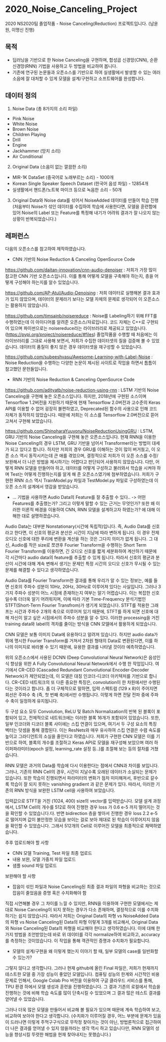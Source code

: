 # 2020_Noise_Canceling_Project
 2020 NS2020팀 졸업작품 - Noise Canceling(Reduction) 프로젝트입니다. (남윤원, 이명신 진행)

## 목적 ##
* 딥러닝을 기반으로 한 Noise Canceling을 구현하며, 합성곱 신경망(CNN), 순환 신경망(RNN) 기법을 사용하고 두 방법을 비교하여 봅니다.
* 기존에 연구된 논문들과 오픈소스를 기반으로 하여 실생활에서 발생할 수 있는 여러 소음에 잘 대처할 수 있게 모델을 설계/구현하고 소프트웨어를 완성합니다.


## 데이터 정의 ##
1. Noise Data (총 8가지의 소리 파일)
 - Pink Noise
 - White Noise
 - Brown Noise
 - Children Playing
 - Drill
 - Engine
 - Jackhammer (망치 소리)
 - Air Conditional

2. Original Data (소음이 없는 깔끔한 소리)
 - MIR-1K DataSet (중국어로 노래부르는 소리) - 1000개
 - Korean Single Speaker Speech Dataset (한국어 음성 파일) - 12854개
 - 실생활에서 핸드폰/노트북 마이크 등으로 녹음한 소리 - 50개

3. Original Data와 Noise data를 섞어서 NoiseAdded 데이터를 만들어 학습 진행
(처음부터 Noise가 섞인 데이터를 수집하여 학습에 사용한다면, 모델을 훈련함에 있어 Noise의 Label 또는 Feature를 특정해 내기가 어려워 결과가 잘 나오지 않는 상황이 반복되었습니다.)

## 레퍼런스 ##

 다음의 오픈소스를 참고하여 제작하였습니다.

* CNN 기반의 Noise Reduction & Canceling OpenSource Code

https://github.com/daitan-innovation/cnn-audio-denoiser
 : 저희가 가장 많이 참고한 CNN 기반 오픈소스입니다. 이를 통해 어떻게 모델을 구축해야 하는지, 층을 어떻게 구성해야 하는지를 알수 있었습니다.

https://github.com/AP-Atul/Audio-Denoising
 : 저희 데이터로 실행해본 결과 효과가 있지 않았으며, 데이터의 문제라기 보다는 모델 자체의 문제로 생각되어 이 오픈소스는 활용하지 않았습니다.

https://github.com/timsainb/noisereduce
 : Noise를 Labeling하기 위해 FFT를 수행하였는데 이 아이디어를 알려준 오픈소스/자료입니다. 코드 자체는 C++로 구현되어 있으며 파이썬으로는 noisereduce라는 라이브러리로 제공되고 있었습니다. (https://pypi.org/project/noisereduce/#files)
졸업작품을 수행할 때 처음에는 이 라이브러리를 그대로 사용해 보면서, 저희가 수집한 데이터셋의 질을 검증해 볼 수 있었습니다.
데이터의 품질이 좋지 않은 경우 데이터셋을 재구성할 수 있었습니다.

https://github.com/subeeshvasu/Awesome-Learning-with-Label-Noise
 : Noise Reduction을 수행하는 다양한 논문이 제시된 사이트로 작업을 하면서 틈틈이 참고했던 문헌들입니다.


* RNN 기반의 Noise Reduction & Canceling OpenSource Code

https://github.com/adityatb/noise-reduction-using-rnn
 : LSTM 기반의 Noise Canceling을 구현해 놓은 오픈소스입니다. 하지만, 2018년에 구현된 소스이며 Tensorflow 1.2버전을 지원하기 때문에 현재 Tensorflow 2.0버전과 고수준의 Keras API를 이용할 수 없어 굉장히 불편하였고, Deprecated된 함수의 사용으로 인해 코드 자체가 동작하지 않았습니다. 때문에 저희는 이 소스를 Tensorflow 2.0버전으로 뜯어고쳐서 구현해 보았습니다.

https://github.com/ShinoharaYuuyoru/NoiseReductionUsingGRU
 : LSTM, GRU 기반의 Noise Canceling을 구현해 놓은 오픈소스입니다. 현재 RNN을 이용한 Noise Canceling의 경우 LSTM, GRU 기반을 넘어서 Transformer라는 방법이 대세가 되고 있다고 합니다. 하지만 저희의 경우 GRU를 이해하는 것이 많이 버거웠고, 이 오픈 소스 역시 동작시키는데 큰 애를 겪었으며, 결정적으로 저희가 이 오픈 소스를 수정/보완해서 더 나은 방법을 제시하기는 어렵다고 판단되어 사용하지 않았습니다. 다만, 어떻게 RNN 모델을 만들어야 하고, 데이터를 어떻게 구성하고 불러와서 학습을 시켜야 하며 Test는 어떻게 진행하는지를 알게 해 준 오픈소스였기에 첨부하였습니다. 저희가 구현한 RNN 소스 역시 TrainModel.py 파일과 TestModel.py 파일로 구성하였는데 이 오픈 소스의 설계에서 영감을 받았습니다.



* ... 기법을 사용하면 Audio Data의 Feature를 잘 추출할 수 있다.. -> 어떤 Features를 추출했는가? 그리고 이렇게 말할 수 있는 근거는 무엇인가? 또한 왜 이러한 이론적 배경을 이용하여 CNN, RNN 모델을 설계하고자 하였는가? 에 대해 이해한 대로 설명하겠습니다.

 Audio Data는 대부분 Nonstationary(시간에 독립적)입니다. 즉, Audio Data를 신호라고 한다면, 이 신호의 평균과 분산은 시간이 지남에 따라 변하게 됩니다. 
이 경우 전제 오디오 신호에 대한 푸리에 변환을 계산을 하는 것은 그다지 의미가 없게 됩니다.
그 대신, Audio를 작은 size로 쪼갠후 Fourier Transform을 수행하는 Short Term Fourier Transform를 이용하면, 긴 오디오 신호를 짧게 세분화하여 계산하기 때문에 각 시간마다 audio data의 feature를 추출할 수 있게 됩니다. 따라서 신호의 평균과 분산이 시간에 대해 계속 변해서 생기는 문제인 특정 시간의 오디오 신호가 무시될 수 있는 문제를 해결할 수 있다고 생각하였습니다.

 Audio Data를 Fourier Transform한 결과를 통해 우리가 알 수 있는 정보는, 예를 들면 신호의 주파수 성분이 10Hz, 20Hz, 30Hz로 이루어져 있다는 사실입니다. 그러나 3가지 주파수 성분이 어느 시점에 존재하는지 여부는 알기 어렵습니다.
 이는 복잡한 신호일수록 더더욱 알기 어려워지며, 이에 따라 기본 Time-Frequency 분석기법인 STFT(Short-Term Fourier Transfrom)가 생기게 되었습니다.
 STFT를 적용한 그래프는 시간과 주파수 2개의 축으로 이루어져 있기 때문에, STFT를 하게 되면 신호에 대해 자신이 알고 싶은 시점에서의 주파수 성분을 알 수 있다.
 이러한 processing을 거친 training data와 label의 격차를 줄이는 방식을 CNN 모델에서 활용하게 되었습니다.

 CNN 모델은 보통 이미지 Data에 유용하다고 알려져 있습니다. 하지만 audio data가 위에 명시한 Fourier Transform를 거쳐서 2차원 형태의 Data로 변환된다면, 이를 하나의 이미지로 바라볼 수 있기 때문에, 유용한 결과를 나타낼 것이라 예측하였습니다. 

 위의 오픈소스에서 사용된 DCNN (Deep Convolutional Neural Network)은 음성인식 향상을 위한 A Fully Convolutional Neural Network에서 수행 한 작업입니다.
 여기에서 CR-CED (Cascaded Redundant Convolutional Encoder-Decoder Network)가 제안되었는데, 이 모델은 대칭 인코더-디코더 아키텍처를 기반으로 합니다. 
 CR-CED 네트워크의 또 다른 중요한 특징은, convolution이 한 차원에서만 수행된다는 것이라고 합니다. 좀 더 구체적으로 말하면, 입력 스펙트럼 (129 x 8)이 주어지면 회선은 주파수 축 (즉, 첫 번째 축)에서만 수행됩니다. 이렇게 하면 전달 전파 중에 주파수 축이 일정하게 유지됩니다.

 두 구성 요소 모두 Convolution, ReLU 및 Batch Normalization의 반복 된 블록이 포함되어 있고, 전체적으로 네트워크에는 이러한 블록 16개가 포함되어 있었습니다.
 또한, 일부 인코더와 디코더 블록 사이에는 스킵 연결이 있으며, 여기서 두 구성 요소의 특징 벡터는 덧셈을 통해 결합된다.
 이는 ResNets와 매우 유사하여 스킵 연결은 수렴 속도를 높이고 그라디언트의 소실을 줄인다고 하였습니다.
 저희가 구현한 CNN 모델은 이를 기반으로 하여, 블록의 개수를 조절하고 Keras API로 모델을 재구성해 보았으며 여러 하이퍼파라미터(epoch 설정, learning_rate 설정 등..)를 조절해 보는 등의 절차를 거쳤습니다.

 RNN 모델은 과거의 Data를 학습에 다시 이용한다는 점에서 CNN과 차이를 보입니다. 그러나, 기존의 RNN Cell의 경우, 시간이 지날수록 오래된 데이터가 소실되는 문제가 있습니다. 또한 학습이 진행되면서 파라미터의 변화가 점차 미미해져서, 후반으로 갈수록 학습이 잘 되지 못하는 vanishing gradient 과 같은 문제가 있다. 따라서, 이러한 기존의 RNN 방식을 보완한 LSTM cell을 사용하여 보았습니다.

 입력값으로 STFT을 거친 (1024, 400) size의 vector를 입력받습니다. 모델 설계 과정에서, LSTM Cell의 개수를 512로 하여 진행한 경우 loss 가 0.6 e-5 까지 떨어지는 것을 확인할 수 있었습니다.다. 반면 bidirection 층을 쌓아서 진행한 경우 loss 2.2 e-5 로 떨어지며 값이 불안정한 모습을 보이는 걸로 보아 제대로 된 학습이 이루어지지 않음을 확인할 수 있었습니다. 그래서 512개의 Cell로 이루어진 모델을 최종적으로 채택하였습니다.


추후 업로드해야 할 사항
- CNN 모델 Training, Test 파일 최종 업로드
- 내용 보완, 모델 가중치 파일 업로드
- 샘플 sound 파일 업로드


보완해야 할 사항
* 잡음이 섞인 파일과 Noise Canceling된 최종 결과 파일의 파형을 비교하는 것으로 잡음이 줄었음을 증명 혹은 수치화해야 함

 직접 시연해볼 경우 그 차이를 느낄 수 있지만, RNN을 이용하여 구현한 모델에서는 제대로 Noise Canceling이 되지 못하는 경우가 다소 존재하며, 결정적으로 이를 수치화하기는 쉽지 않았습니다.
 따라서 저희는 Original Data의 파형 vs NoiseAdded Data의 파형 vs Noise Canceling된 Data의 파형 이렇게 3개를 비교해서, Original Data와 Noise Canceling된 Data의 파형을 비교해야 한다고 생각하였습니다. 
 이에 대해 한 가지 방법을 조언받았는데 바로 위 데이터를 각각 normalize하여 비교하고, accuracy를 측정하는 것이었습니다. 이 작업을 통해 객관적인 증명과 수치화가 필요합니다.

* 모델의 설계/구현을 왜 이렇게 했는지 이야기 할 때, 일부 모델의 case를 일반화할 수 있는가?

 그렇지 않다고 생각합니다. 그러나 현재 github에 올린 Final 파일은, 저희가 현재까지 테스트한 모델 중 가장 성능이 좋았던 모델입니다. 컴퓨팅 성능의 한계와 시간적인 비용 문제로 인해서, Google Colab Pro 버전을 이용하여 구글 클라우드 서비스를 통해, TPU 환경 하에서 모델 생성과 훈련을 진행하였습니다. 그 결과 기존의 로컬에서 학습을 진행하는 것에 비해 학습 속도를 많이 단축시킬 수 있었으며 그 결과 많은 테스트 결과를 얻어낼 수 있었습니다.

그러나 더욱 많은 모델을 만들어서 비교해 볼 필요가 있으며 때문에 계속 학습하여 보고, 비교하여 보아야 한다고 생각합니다. (수치화가 이루어질 경우, 어느 부분에 문제가 있음이 드러나면 이렇게 주먹구구식으로 무작정 찾아가는 것이 아닌, 방법론적으로 접근하여 더 나은 결과를 얻어낼 수 있지 않을까라는 생각 역시 하고 있습니다만, RNN 모델의 성능을 향상시킬 뚜렷한 해법을 현재 찾아내지는 못했습니다.)
